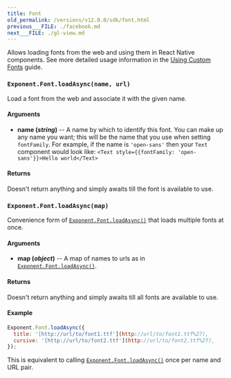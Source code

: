 ```yaml
---
title: Font
old_permalink: /versions/v12.0.0/sdk/font.html
previous___FILE: ./facebook.md
next___FILE: ./gl-view.md
---
```


Allows loading fonts from the web and using them in React Native components. See more detailed usage information in the [Using Custom Fonts](/versions/v14.0.0/guides/using-custom-fonts#using-custom-fonts) guide.

### `Exponent.Font.loadAsync(name, url)`

Load a font from the web and associate it with the given name.

#### Arguments

-   **name (_string_)** -- A name by which to identify this font. You can make up any name you want; this will be the name that you use when setting `fontFamily`. For example, if the name is `'open-sans'` then your `Text` component would look like: `<Text style={{fontFamily: 'open-sans'}}>Hello world</Text>`

#### Returns

Doesn't return anything and simply awaits till the font is available to use.

### `Exponent.Font.loadAsync(map)`

Convenience form of [`Exponent.Font.loadAsync()`](#exponentfontloadasync "Exponent.Font.loadAsync") that loads multiple fonts at once.

#### Arguments

-   **map (_object_)** -- A map of names to urls as in [`Exponent.Font.loadAsync()`](#exponentfontloadasync "Exponent.Font.loadAsync").

#### Returns

Doesn't return anything and simply awaits till all fonts are available to use.

#### Example

```javascript
Exponent.Font.loadAsync({
  title: '[http://url/to/font1.ttf'](http://url/to/font1.ttf%27),
  cursive: '[http://url/to/font2.ttf'](http://url/to/font2.ttf%27),
});
```

This is equivalent to calling [`Exponent.Font.loadAsync()`](#exponentfontloadasync "Exponent.Font.loadAsync") once per name and URL pair.
